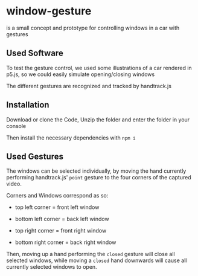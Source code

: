 # window-gesture

is a small concept and prototype for controlling windows in a car with gestures

## Used Software

To test the gesture control, we used some illustrations of a car rendered in p5.js, 
so we could easily simulate opening/closing windows

The different gestures are recognized and tracked by handtrack.js

## Installation

Download or clone the Code, Unzip the folder and enter the folder in your console

Then install the necessary dependencies with `npm i`

## Used Gestures

The windows can be selected individually, by moving the 
hand currently performing handtrack.js' `point` gesture to the four corners of the captured video.


Corners and Windows correspond as so:

- top left corner = front left window

- bottom left corner = back left window

- top right corner = front right window

- bottom right corner = back right window


Then, moving up a hand performing the `closed` gesture will close all selected windows, 
while moving a `closed` hand downwards will cause all currently selected windows to open.


